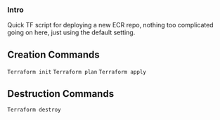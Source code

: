 ### Intro ###

Quick TF script for deploying a new ECR repo, nothing too complicated going on here, just using the default setting.

## Creation Commands ##
`Terraform init`
`Terraform plan`
`Terraform apply`

## Destruction Commands ##
`Terraform destroy`